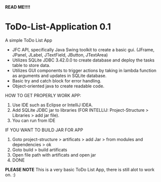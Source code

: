 **READ ME!!!!**
# ToDo-List-Application 0.1
A simple ToDo List App

- JFC API, specifically Java Swing toolkit to create a basic gui. (JFrame, JPanel, JLabel, JTextField, JButton, JTextArea)
- Utilizes SQLite JDBC 3.42.0.0 to create database and deploy the tasks table to store data. 
- Utilizes GUI components to trigger actions by taking in lambda function as arguments and updates in SQLite database.  
- Basic try and catch block for error handling.
- Object-oriented java to create readable code.

HOW TO GET PROPERLY WORK APP:
1. Use IDE such as Eclipse or IntelliJ IDEA.
2. Add SQLite JDBC jar to libraries (FOR INTELLIJ: Project-Structure > Libraries > add jar file).
3. You can run from IDE

IF YOU WANT TO BUILD JAR FOR APP
1. Goto project-structure > artificats > add Jar > from modules and dependencies > ok
2. Goto build > build artificats
3. Open file path with artificats and open jar
4. DONE

**PLEASE NOTE**
This is a very basic ToDo List App, there is still alot to work on. :)
